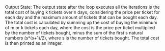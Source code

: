 Output State: The output state after the loop executes all the iterations is the total cost of buying k tickets over n days, considering the price per ticket for each day and the maximum amount of tickets that can be bought each day. The total cost is calculated by summing up the cost of buying the minimum of m or k tickets each day, where the cost is the price per ticket multiplied by the number of tickets bought, minus the sum of the first s natural numbers (s*(s+1)/2), where s is the number of tickets bought. The total cost is then printed as an integer.